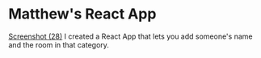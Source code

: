 # Matthew's React App
 [Screenshot (28)](https://github.com/mbutterfield322/Week-15-Assignment/assets/114889947/0cf9f1ce-660f-4a4e-996d-f91dc4cb5c1f)
I created a React App that lets you add someone's name and the room in that category.
